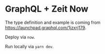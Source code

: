 # GraphQL + Zeit Now

The type definition and example is coming from <https://launchpad.graphql.com/1jzxrj179>.

Deploy via `now`.

Run locally via `yarn dev`.

